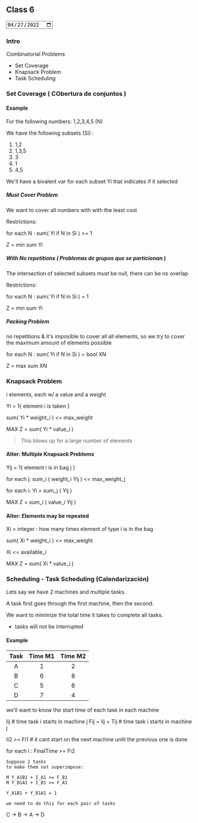 ## Class 6

<input type="date" value="2022-04-27" />

### Intro

Combinatorial Problems

- Set Coverage
- Knapsack Problem
- Task Scheduling

### Set Coverage ( CObertura de conjuntos )

#### Example

For the following numbers: 1,2,3,4,5 (N)

We have the following subsets (Si) :

1. 1,2
2. 1,3,5
3. 3
4. 1
5. 4,5

We'll have a bivalent var for each subset Yi that indicates if it selected

##### Must Cover Problem

We want to cover all numbers with with the least cost

Restrictions:

for each N : sum( Yi if N in Si ) >= 1

Z = min sum Yi

##### With No repetitions ( Problemas de grupos que se particionan )

The intersection of selected subsets must be null, there can be no overlap

Restrictions:

for each N : sum( Yi if N in Si ) = 1

Z = min sum Yi

##### Packing Problem

no repetitions & it's imposible to cover all all elements,
so we try to cover the maximum amount of elements possible

for each N : sum( Yi if N in Si ) = bool XN

Z = max sum XN

### Knapsack Problem

i elements, each w/ a value and a weight

Yi = 1{ element i is taken }

sum( Yi \* weight_i ) <= max_weight

MAX Z = sum( Yi \* value_i )

> This blows up for a large number of elements

#### Alter: Multiple Knapsack Problems

Yij = 1{ element i is in bag j }

for each j: sum_i ( weight_i Yij ) <= max_weight_j

for each i: Yi = sum_j ( Yij )

MAX Z = sum_i ( value_i Yij )

#### Alter: Elements may be repeated

Xi = integer : how many times element of type i is in the bag

sum( Xi \* weight_i ) <= max_weight

Xi <= available_i

MAX Z = sum( Xi \* value_i )

### Scheduling - Task Scheduling (Calendarización)

Lets say we have 2 machines and multiple tasks.

A task first goes through the first machine, then the second.

We want to minimize the total time it takes to complete all tasks.

- tasks will not be interrupted

#### Example

| Task | Time M1 | Time M2 |
| :--: | :-----: | :-----: |
|  A   |    1    |    2    |
|  B   |    6    |    8    |
|  C   |    5    |    6    |
|  D   |    7    |    4    |

we'll want to know the start time of each task in each machine

Iij # time task i starts in machine j
Fij = Iij + Tij # time task i starts in machine j

Ii2 >= Fi1 # it cant start on the next machine until the previous one is done

for each i : FinalTime >= Fi2

```
Suppose 2 tasks
to make them not superimpose:

M Y_A1B1 + I_A1 >= F_B1
M Y_B1A1 + I_B1 >= F_A1

Y_A1B1 + Y_B1A1 = 1

we need to do this for each pair of tasks

```

C -> B -> A -> D
